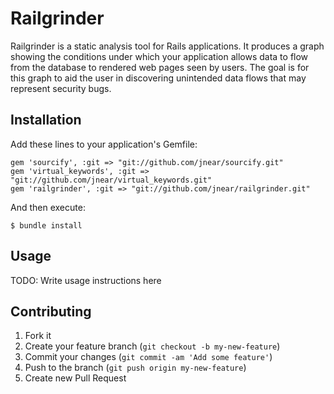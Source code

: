 # Railgrinder

Railgrinder is a static analysis tool for Rails applications. It
produces a graph showing the conditions under which your application
allows data to flow from the database to rendered web pages seen by
users. The goal is for this graph to aid the user in discovering
unintended data flows that may represent security bugs.

## Installation

Add these lines to your application's Gemfile:

    gem 'sourcify', :git => "git://github.com/jnear/sourcify.git"
    gem 'virtual_keywords', :git => "git://github.com/jnear/virtual_keywords.git"
    gem 'railgrinder', :git => "git://github.com/jnear/railgrinder.git"

And then execute:

    $ bundle install

## Usage

TODO: Write usage instructions here

## Contributing

1. Fork it
2. Create your feature branch (`git checkout -b my-new-feature`)
3. Commit your changes (`git commit -am 'Add some feature'`)
4. Push to the branch (`git push origin my-new-feature`)
5. Create new Pull Request
